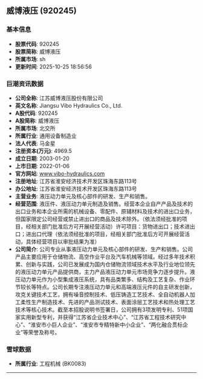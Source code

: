 ## 威博液压 (920245)

### 基本信息

- **股票代码**: 920245
- **股票简称**: 威博液压
- **所属市场**: sh
- **更新时间**: 2025-10-25 18:56:56

### 巨潮资讯数据

- **公司全称**: 江苏威博液压股份有限公司
- **英文名称**: Jiangsu Vibo Hydraulics Co., Ltd.
- **A股代码**: 920245
- **A股简称**: 威博液压
- **所属市场**: 北交所
- **所属行业**: 通用设备制造业
- **法人代表**: 马金星
- **注册资本(万元)**: 4969.5
- **成立日期**: 2003-01-20
- **上市日期**: 2022-01-06
- **官方网站**: www.vibo-hydraulics.com
- **注册地址**: 江苏省淮安经济技术开发区珠海东路113号
- **办公地址**: 江苏省淮安经济技术开发区珠海东路113号
- **主营业务**: 液压动力单元及核心部件的研发、生产和销售。
- **经营范围**: 液压件、液压动力单元制造及销售。经营本企业自产产品及技术的出口业务和本企业所需的机械设备、零配件、原辅材料及技术的进出口业务，但国家限定公司经营或禁止进出口的商品及技术除外。（依法须经批准的项目，经相关部门批准后方可开展经营活动）许可项目：货物进出口；技术进出口；进出口代理（依法须经批准的项目，经相关部门批准后方可开展经营活动，具体经营项目以审批结果为准）
- **公司简介**: 公司专业从事液压动力单元及核心部件的研发、生产和销售。公司产品主要应用于仓储物流、高空作业平台及汽车机械等领域。经过多年技术积累、创新与实践，公司已发展成为国内仓储物流领域技术水平及行业地位领先的液压动力单元产品提供商，主力产品液压动力单元市场竞争力逐步提升。液压动力单元作为小型集成液压系统，具有品类繁多、结构及工艺复杂、作业环节较长等特点。公司长期专注液压动力单元和高端液压元件的自主研发创新，攻克关键技术工艺，拥有噪音控制技术、低压铸造工艺技术、全自动机器人加工柔性生产制造技术、先进的产品测试技术、表面涂层工艺技术和热处理工艺技术等核心技术。截至本招股说明书签署日，公司拥有3项发明专利、51项国家实用新型专利，并获得“江苏省企业技术中心”、“江苏省工程技术研究中心”、“淮安市小巨人企业”、“淮安市专精特新中小企业”、“两化融合贯标企业”等荣誉及称号。

### 雪球数据

- **所属行业**: 工程机械 (BK0083)

---